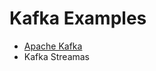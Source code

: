 # Kafka Examples

- <a href="https://github.com/DwarfCu/kafka/tree/master/kafka">Apache Kafka</a>
- Kafka Streamas